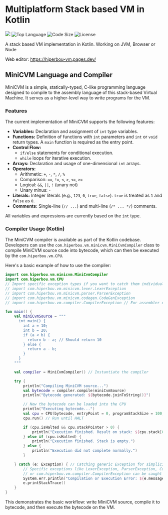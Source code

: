 # Multiplatform Stack based VM in Kotlin
![](https://github.com/hiperbou/stackvm/actions/workflows/gradle.yml/badge.svg)
![Top Language](https://img.shields.io/github/languages/top/hiperbou/stackvm.svg?style=flat)
![Code Size](https://img.shields.io/github/languages/code-size/hiperbou/stackvm.svg?style=flat)
![License](https://img.shields.io/github/license/hiperbou/stackvm.svg?style=flat&logo=gnu)

A stack based VM implementation in Kotlin.
Working on JVM, Browser or Node


Web editor:
https://hiperbou-vm.pages.dev/

## MiniCVM Language and Compiler

MiniCVM is a simple, statically-typed, C-like programming language designed to compile to the assembly language of this stack-based Virtual Machine. It serves as a higher-level way to write programs for the VM.

### Features

The current implementation of MiniCVM supports the following features:

*   **Variables:** Declaration and assignment of `int` type variables.
*   **Functions:** Definition of functions with `int` parameters and `int` or `void` return types. A `main` function is required as the entry point.
*   **Control Flow:**
    *   `if/else` statements for conditional execution.
    *   `while` loops for iterative execution.
*   **Arrays:** Declaration and usage of one-dimensional `int` arrays.
*   **Operators:**
    *   Arithmetic: `+`, `-`, `*`, `/`, `%`
    *   Comparison: `==`, `!=`, `<`, `>`, `<=`, `>=`
    *   Logical: `&&`, `||`, `!` (unary not)
    *   Unary minus: `-`
*   **Literals:** Integer literals (e.g., `123`, `0`, `true`, `false`). `true` is treated as `1` and `false` as `0`.
*   **Comments:** Single-line (`// ...`) and multi-line (`/* ... */`) comments.

All variables and expressions are currently based on the `int` type.

### Compiler Usage (Kotlin)

The MiniCVM compiler is available as part of the Kotlin codebase. Developers can use the `com.hiperbou.vm.minicvm.MiniCvmCompiler` class to compile MiniCVM source code into bytecode, which can then be executed by the `com.hiperbou.vm.CPU`.

Here's a basic example of how to use the compiler:

```kotlin
import com.hiperbou.vm.minicvm.MiniCvmCompiler
import com.hiperbou.vm.CPU
// Import specific exception types if you want to catch them individually
// import com.hiperbou.vm.minicvm.lexer.LexerException
// import com.hiperbou.vm.minicvm.parser.ParserException
// import com.hiperbou.vm.minicvm.codegen.CodeGenException
// import com.hiperbou.vm.compiler.CompilerException // For assembler errors

fun main() {
    val miniCvmSource = """
      int main() {
        int a = 10;
        int b = 20;
        if (a < b) {
          return b - a; // Should return 10
        } else {
          return a - b;
        }
      }
    """

    val compiler = MiniCvmCompiler() // Instantiate the compiler

    try {
        println("Compiling MiniCVM source...")
        val bytecode = compiler.compile(miniCvmSource)
        println("Bytecode generated: ${bytecode.joinToString()}")

        // Now the bytecode can be loaded into the CPU
        println("Executing bytecode...")
        val cpu = CPU(bytecode, entryPoint = 0, programStackSize = 100, operandStackSize = 30)
        cpu.run() // Run until HALT

        if (cpu.isHalted && cpu.stackPointer > 0) {
            println("Execution finished. Result on stack: ${cpu.stack[0]}")
        } else if (cpu.isHalted) {
            println("Execution finished. Stack is empty.")
        } else {
            println("Execution did not complete normally.")
        }

    } catch (e: Exception) { // Catching generic Exception for simplicity
        // Specific exceptions like LexerException, ParserException, CodeGenException,
        // or com.hiperbou.vm.compiler.CompilerException can be caught for finer-grained error handling.
        System.err.println("Compilation or Execution Error: ${e.message}")
        e.printStackTrace()
    }
}
```

This demonstrates the basic workflow: write MiniCVM source, compile it to bytecode, and then execute the bytecode on the VM.